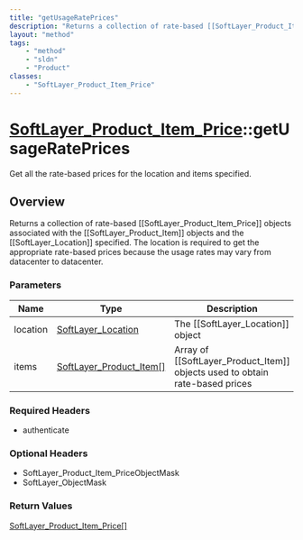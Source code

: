 ```yaml
---
title: "getUsageRatePrices"
description: "Returns a collection of rate-based [[SoftLayer_Product_Item_Price]] objects associated with the [[SoftLayer_Product_Item... "
layout: "method"
tags:
    - "method"
    - "sldn"
    - "Product"
classes:
    - "SoftLayer_Product_Item_Price"
---
```

# [SoftLayer_Product_Item_Price](/reference/services/SoftLayer_Product_Item_Price)::getUsageRatePrices

Get all the rate-based prices for the location and items specified. 


## Overview 
Returns a collection of rate-based [[SoftLayer_Product_Item_Price]] objects associated with the [[SoftLayer_Product_Item]] objects and the [[SoftLayer_Location]] specified. The location is required to get the appropriate rate-based prices because the usage rates may vary from datacenter to datacenter. 

### Parameters 
|Name | Type | Description |
| --- | --- | --- |
|location| <a href='/reference/datatypes/SoftLayer_Location'>SoftLayer_Location </a>| The [[SoftLayer_Location]] object|
|items| <a href='/reference/datatypes/SoftLayer_Product_Item'>SoftLayer_Product_Item[] </a>| Array of [[SoftLayer_Product_Item]] objects used to obtain rate-based prices|


### Required Headers
* authenticate

### Optional Headers
* SoftLayer_Product_Item_PriceObjectMask
* SoftLayer_ObjectMask

### Return Values
<a href='/reference/datatypes/SoftLayer_Product_Item_Price'>SoftLayer_Product_Item_Price[] </a>

